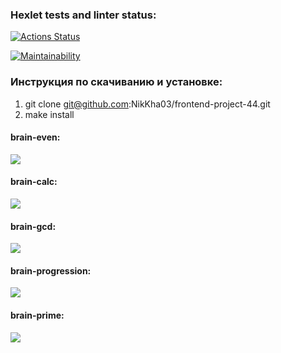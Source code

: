 ### Hexlet tests and linter status:

[![Actions Status](https://github.com/NikKha03/frontend-project-44/workflows/hexlet-check/badge.svg)](https://github.com/NikKha03/frontend-project-44/actions)

[![Maintainability](https://api.codeclimate.com/v1/badges/4534832b76bd6188dcc2/maintainability)](https://codeclimate.com/github/NikKha03/frontend-project-44/maintainability)

### Инструкция по скачиванию и установке:

1. git clone git@github.com:NikKha03/frontend-project-44.git
2. make install

#### brain-even:

![](https://asciinema.org/a/05LX1l7T5PLtiOXZFKPV3OV6n)

#### brain-calc:

![](https://asciinema.org/a/581887)

#### brain-gcd:

![](https://asciinema.org/a/581896)

#### brain-progression:

![](https://asciinema.org/a/582252)

#### brain-prime:

![](https://asciinema.org/a/582289)
